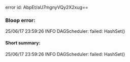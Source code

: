 error id: AbpEt/aU7mgnyVQy2X2xug==
### Bloop error:

25/06/17 23:59:26 INFO DAGScheduler: failed: HashSet()
#### Short summary: 

25/06/17 23:59:26 INFO DAGScheduler: failed: HashSet()
